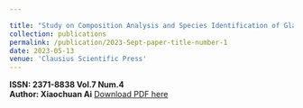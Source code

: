 ```yaml
---

title: "Study on Composition Analysis and Species Identification of Glass Relics Based on the Multiple Linear Regression Model"
collection: publications
permalink: /publication/2023-Sept-paper-title-number-1
date: 2023-05-13
venue: 'Clausius Scientific Press'
---
```

**ISSN: 2371-8838 Vol.7 Num.4**<br>
**Author: Xiaochuan Ai**
[Download PDF here](https://www.clausiuspress.com/assets/default/article/2023/06/07/article_1686146546.pdf)  

